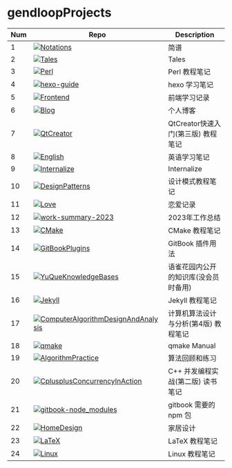 # gendloopProjects

| **Num** | **Repo** | **Description** |
| ---- | ---- | ---- |
| 1 | [![Notations](https://img.shields.io/github/v/release/gendloop/Notations?display_name=release&style=plastic&logo=github&label=Notations&labelColor=%23bf2b1f&color=blue)](https://github.com/gendloop/Notations)| 简谱 |
| 2 | [![Tales](https://img.shields.io/github/v/release/gendloop/Tales?display_name=release&style=plastic&logo=github&label=Tales&labelColor=%23bf2b1f&color=blue)](https://github.com/gendloop/Tales)| Tales |
| 3 | [![Perl](https://img.shields.io/github/v/release/gendloop/Perl?display_name=release&style=plastic&logo=github&label=Perl&labelColor=%23bf2b1f&color=blue)](https://github.com/gendloop/Perl)| Perl 教程笔记 |
| 4 | [![hexo-guide](https://img.shields.io/github/v/release/gendloop/hexo-guide?display_name=release&style=plastic&logo=github&label=hexo-guide&labelColor=%23bf2b1f&color=blue)](https://github.com/gendloop/hexo-guide)| hexo 学习笔记 |
| 5 | [![Frontend](https://img.shields.io/github/v/release/gendloop/Frontend?display_name=release&style=plastic&logo=github&label=Frontend&labelColor=%23bf2b1f&color=blue)](https://github.com/gendloop/Frontend)| 前端学习记录 |
| 6 | [![Blog](https://img.shields.io/github/v/release/gendloop/Blog?display_name=release&style=plastic&logo=github&label=Blog&labelColor=%23bf2b1f&color=blue)](https://github.com/gendloop/Blog)| 个人博客 |
| 7 | [![QtCreator](https://img.shields.io/github/v/release/gendloop/QtCreator?display_name=release&style=plastic&logo=github&label=QtCreator&labelColor=%23bf2b1f&color=blue)](https://github.com/gendloop/QtCreator)| QtCreator快速入门(第三版) 教程笔记 |
| 8 | [![English](https://img.shields.io/github/v/release/gendloop/English?display_name=release&style=plastic&logo=github&label=English&labelColor=%23bf2b1f&color=blue)](https://github.com/gendloop/English)| 英语学习笔记 |
| 9 | [![Internalize](https://img.shields.io/github/v/release/gendloop/Internalize?display_name=release&style=plastic&logo=github&label=Internalize&labelColor=%23bf2b1f&color=blue)](https://github.com/gendloop/Internalize)| Internalize |
| 10 | [![DesignPatterns](https://img.shields.io/github/v/release/gendloop/DesignPatterns?display_name=release&style=plastic&logo=github&label=DesignPatterns&labelColor=%23bf2b1f&color=blue)](https://github.com/gendloop/DesignPatterns)| 设计模式教程笔记 |
| 11 | [![Love](https://img.shields.io/github/v/release/gendloop/Love?display_name=release&style=plastic&logo=github&label=Love&labelColor=%23bf2b1f&color=blue)](https://github.com/gendloop/Love)| 恋爱记录 |
| 12 | [![work-summary-2023](https://img.shields.io/github/v/release/gendloop/work-summary-2023?display_name=release&style=plastic&logo=github&label=work-summary-2023&labelColor=%23bf2b1f&color=blue)](https://github.com/gendloop/work-summary-2023)| 2023年工作总结 |
| 13 | [![CMake](https://img.shields.io/github/v/release/gendloop/CMake?display_name=release&style=plastic&logo=github&label=CMake&labelColor=%23bf2b1f&color=blue)](https://github.com/gendloop/CMake)| CMake 教程笔记 |
| 14 | [![GitBookPlugins](https://img.shields.io/github/v/release/gendloop/GitBookPlugins?display_name=release&style=plastic&logo=github&label=GitBookPlugins&labelColor=%23bf2b1f&color=blue)](https://github.com/gendloop/GitBookPlugins)| GitBook 插件用法 |
| 15 | [![YuQueKnowledgeBases](https://img.shields.io/github/v/release/gendloop/YuQueKnowledgeBases?display_name=release&style=plastic&logo=github&label=YuQueKnowledgeBases&labelColor=%23bf2b1f&color=blue)](https://github.com/gendloop/YuQueKnowledgeBases)| 语雀花园内公开的知识库(没会员时备用) |
| 16 | [![Jekyll](https://img.shields.io/github/v/release/gendloop/Jekyll?display_name=release&style=plastic&logo=github&label=Jekyll&labelColor=%23bf2b1f&color=blue)](https://github.com/gendloop/Jekyll)| Jekyll 教程笔记 |
| 17 | [![ComputerAlgorithmDesignAndAnalysis](https://img.shields.io/github/v/release/gendloop/ComputerAlgorithmDesignAndAnalysis?display_name=release&style=plastic&logo=github&label=ComputerAlgorithmDesignAndAnalysis&labelColor=%23bf2b1f&color=blue)](https://github.com/gendloop/ComputerAlgorithmDesignAndAnalysis)| 计算机算法设计与分析(第4版) 教程笔记 |
| 18 | [![qmake](https://img.shields.io/github/v/release/gendloop/qmake?display_name=release&style=plastic&logo=github&label=qmake&labelColor=%23bf2b1f&color=blue)](https://github.com/gendloop/qmake)| qmake Manual |
| 19 | [![AlgorithmPractice](https://img.shields.io/github/v/release/gendloop/AlgorithmPractice?display_name=release&style=plastic&logo=github&label=AlgorithmPractice&labelColor=%23bf2b1f&color=blue)](https://github.com/gendloop/AlgorithmPractice)| 算法回顾和练习 |
| 20 | [![CplusplusConcurrencyInAction](https://img.shields.io/github/v/release/gendloop/CplusplusConcurrencyInAction?display_name=release&style=plastic&logo=github&label=CplusplusConcurrencyInAction&labelColor=%23bf2b1f&color=blue)](https://github.com/gendloop/CplusplusConcurrencyInAction)| C++ 并发编程实战(第二版) 读书笔记 |
| 21 | [![gitbook-node_modules](https://img.shields.io/github/v/release/gendloop/gitbook-node_modules?display_name=release&style=plastic&logo=github&label=gitbook-node_modules&labelColor=%23bf2b1f&color=blue)](https://github.com/gendloop/gitbook-node_modules)| gitbook 需要的 npm 包 |
| 22 | [![HomeDesign](https://img.shields.io/github/v/release/gendloop/HomeDesign?display_name=release&style=plastic&logo=github&label=HomeDesign&labelColor=%23bf2b1f&color=blue)](https://github.com/gendloop/HomeDesign)| 家居设计 |
| 23 | [![LaTeX](https://img.shields.io/github/v/release/gendloop/LaTeX?display_name=release&style=plastic&logo=github&label=LaTeX&labelColor=%23bf2b1f&color=blue)](https://github.com/gendloop/LaTeX)| LaTeX 教程笔记 |
| 24 | [![Linux](https://img.shields.io/github/v/release/gendloop/Linux?display_name=release&style=plastic&logo=github&label=Linux&labelColor=%23bf2b1f&color=blue)](https://github.com/gendloop/Linux)| Linux 教程笔记 |
